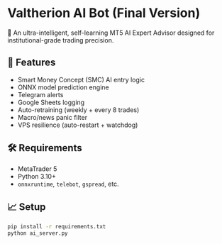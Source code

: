 # Valtherion AI Bot (Final Version)

🚀 An ultra-intelligent, self-learning MT5 AI Expert Advisor designed for institutional-grade trading precision.

## 🔧 Features
- Smart Money Concept (SMC) AI entry logic
- ONNX model prediction engine
- Telegram alerts
- Google Sheets logging
- Auto-retraining (weekly + every 8 trades)
- Macro/news panic filter
- VPS resilience (auto-restart + watchdog)

## 🛠 Requirements
- MetaTrader 5
- Python 3.10+
- `onnxruntime`, `telebot`, `gspread`, etc.

## 📈 Setup
```bash
pip install -r requirements.txt
python ai_server.py
